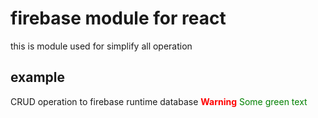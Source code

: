 # firebase module for react 

this is module used for simplify all operation 
## example

CRUD operation to firebase runtime database
<span style="color:red">**Warning**</span>
<span style="color: green"> Some green text </span>
